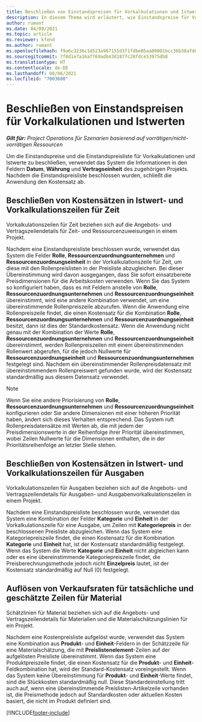 ```yaml
---
title: Beschließen von Einstandspreisen für Vorkalkulationen und Istwerten
description: In diesem Thema wird erläutert, wie Einstandspreise für Vorkalkulationen und Istwerte beschlossen werden.
author: rumant
ms.date: 04/09/2021
ms.topic: article
ms.reviewer: kfend
ms.author: rumant
ms.openlocfilehash: f9a6c3236c1d523a967155d3f1fdbe05aa00001bcc36b38afd86270c4cd1d7cc
ms.sourcegitcommit: 7f8d1e7a16af769adb43d1877c28fdce53975db8
ms.translationtype: HT
ms.contentlocale: de-DE
ms.lasthandoff: 08/06/2021
ms.locfileid: "7003680"
---
```

# <a name="resolving-cost-prices-for-estimates-and-actuals"></a>Beschließen von Einstandspreisen für Vorkalkulationen und Istwerten

_**Gilt für:** Project Operations für Szenarien basierend auf vorrätigen/nicht-vorrätigen Ressourcen_

Um die Einstandspreise und die Einstandspreisliste für Vorkalkulationen und Istwerte zu beschließen, verwendet das System die Informationen in den Feldern **Datum**, **Währung** und **Vertragseinheit** des zugehörigen Projekts. Nachdem die Einstandspreisliste beschlossen wurden, schließt die Anwendung den Kostensatz ab.

## <a name="resolving-cost-rates-on-actual-and-estimate-lines-for-time"></a>Beschließen von Kostensätzen in Istwert- und Vorkalkulationszeilen für Zeit

Vorkalkulationszeilen für Zeit beziehen sich auf die Angebots- und Vertragszeilendetails für Zeit- und Ressourcenzuweisungen in einem Projekt.

Nachdem eine Einstandspreisliste beschlossen wurde, verwendet das System die Felder **Rolle**, **Ressourcenzuordnungsunternehmen** und **Ressourcenzuordnungseinheit** in der Vorkalkulationszeile für Zeit, um diese mit den Rollenpreislisten in der Preisliste abzugleichen. Bei dieser Übereinstimmung wird davon ausgegangen, dass Sie sofort einsatzbereite Preisdimensionen für die Arbeitskosten verwenden. Wenn Sie das System so konfiguriert haben, dass es mit Feldern anstelle von **Rolle**, **Ressourcenzuordnungsunternehmen** und **Ressourcenzuordnungseinheit** übereinstimmt, wird eine andere Kombination verwendet, um eine übereinstimmende Rollenpreiszeile abzurufen. Wenn die Anwendung eine Rollenpreiszeile findet, die einen Kostensatz für die Kombination **Rolle**, **Ressourcenzuordnungsunternehmen** und **Ressourcenzuordnungseinheit** besitzt, dann ist dies der Standardkostensatz. Wenn die Anwendung nicht genau mit der Kombination der Werte **Rolle**, **Ressourcenzuordnungsunternehmen** und **Ressourcenzuordnungseinheit** übereinstimmt, werden Rollenpreiszeilen mit einem übereinstimmenden Rollenwert abgerufen, für die jedoch Nullwerte für **Ressourcenzuordnungseinheit** und **Ressourcenzuordnungsunternehmen** festgelegt sind. Nachdem ein übereinstimmender Rollenpreisdatensatz mit übereinstimmendem Rollenpreiswert gefunden wurde, wird der Kostensatz standardmäßig aus diesem Datensatz verwendet. 

> [!NOTE]
> Wenn Sie eine andere Priorisierung von **Rolle**, **Ressourcenzuordnungsunternehmen** und **Ressourcenzuordnungseinheit** konfigurieren oder Sie andere Dimensionen mit einer höheren Priorität haben, ändert sich dieses Verhalten entsprechend. Das System ruft Rollenpreisdatensätze mit Werten ab, die mit jedem der Preisdimensionswerte in der Reihenfolge ihrer Priorität übereinstimmen, wobei Zeilen Nullwerte für die Dimensionen enthalten, die in der Prioritätsreihenfolge an letzter Stelle stehen.

## <a name="resolving-cost-rates-on-actual-and-estimate-lines-for-expense"></a>Beschließen von Kostensätzen in Istwert- und Vorkalkulationszeilen für Ausgaben

Vorkalkulationszeilen für Ausgaben beziehen sich auf die Angebots- und Vertragszeilendetails für Ausgaben- und Ausgabenvorkalkulationszeilen in einem Projekt.

Nachdem eine Einstandspreisliste beschlossen wurde, verwendet das System eine Kombination der Felder **Kategorie** und **Einheit** in der Vorkalkulationszeile für eine Ausgabe, um Zeilen mit **Kategoriepreis** in der beschlossenen Preisliste abzugleichen. Wenn das System eine Kategoriepreiszeile findet, die einen Kostensatz für die Kombination **Kategorie** und **Einheit** hat, ist der Kostensatz standardmäßig festgelegt. Wenn das System die Werte **Kategorie** und **Einheit** nicht abgleichen kann oder es eine übereinstimmende Kategoriepreiszeile findet, die Preisberechnungsmethode jedoch nicht **Einzelpreis** lautet, ist der Kostensatz standardmäßig auf Null (0) festgelegt.

## <a name="resolving-cost-rates-on-actual-and-estimate-lines-for-material"></a>Auflösen von Verkaufsraten für tatsächliche und geschätzte Zeilen für Material

Schätzlinien für Material beziehen sich auf die Angebots- und Vertragszeilendetails für Materialien und die Materialschätzungslinien für ein Projekt.

Nachdem eine Kostenpreisliste aufgelöst wurde, verwendet das System eine Kombination aus **Produkt**- und **Einheit**-Feldern in der Schätzzeile für eine Materialschätzung, die mit **Preislistenelement**-Zeilen auf der aufgelösten Preisliste übereinstimmt. Wenn das System eine Produktpreiszeile findet, die einen Kostensatz für die **Produkt**- und **Einheit**-Feldkombination hat, wird der Standard-Kostensatz voreingestellt. Wenn das System keine Übereinstimmung für **Produkt**- und **Einheit**-Werte findet, sind die Stückkosten standardmäßig null. Diese Standardeinstellung tritt auch auf, wenn eine übereinstimmende Preislisten-Artikelzeile vorhanden ist, die Preismethode jedoch auf Standardkosten oder aktuellen Kosten basiert, die nicht im Produkt definiert sind.

[!INCLUDE[footer-include](../includes/footer-banner.md)]
